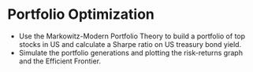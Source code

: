 # Portfolio Optimization
- Use the Markowitz-Modern Portfolio Theory to build a portfolio of top stocks in US and calculate a Sharpe ratio on US treasury bond yield.
- Simulate the portfolio generations and plotting the risk-returns graph and the Efficient Frontier.
